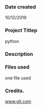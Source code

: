### Date created
10/12/2019

### Project Titlep
python
### Description


### Files used
one file used

### Credits.
www.git.com

